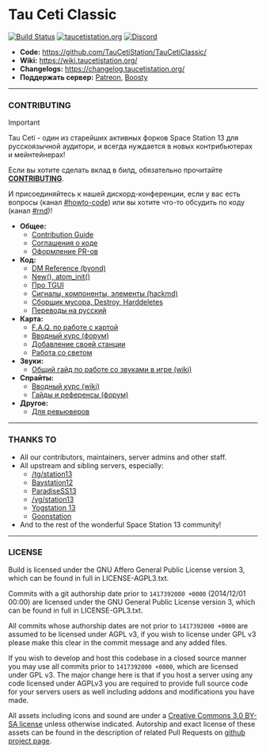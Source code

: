 # Tau Ceti Classic

[![Build Status](https://github.com/TauCetiStation/TauCetiClassic/workflows/CI%20Suite/badge.svg)](https://github.com/TauCetiStation/TauCetiClassic/actions?query=workflow%3A%22CI+Suite%22)
[![taucetistation.org](https://img.shields.io/badge/site-taucetistation.org-blue.svg)](http://taucetistation.org/)
[![Discord](https://discordapp.com/api/guilds/401030271417188353/widget.png)](https://discord.gg/YCWRjkb)

* **Code:** https://github.com/TauCetiStation/TauCetiClassic/
* **Wiki:** https://wiki.taucetistation.org/
* **Changelogs:** https://changelog.taucetistation.org/
* **Поддержать сервер:** [Patreon](https://patreon.com/tauceti), [Boosty](https://boosty.to/tauceti)

---

### CONTRIBUTING

> [!IMPORTANT]
> Tau Ceti - один из старейших активных форков Space Station 13 для русскоязычной аудитори, и всегда нуждается в новых контрибьютерах и мейнтейнерах!

Если вы хотите сделать вклад в билд, обязательно прочитайте **[CONTRIBUTING](/.github/CONTRIBUTING.md)**.

И присоединяйтесь к нашей дискорд-конференции, если у вас есть вопросы (канал [#howto-code](https://discord.gg/cwpxfqxat3)) или вы хотите что-то обсудить по коду (канал [#rnd](https://discord.gg/XgMyvWNu4p))!

* **Общее:**
  - [Contribution Guide](/.github/CONTRIBUTING.md)
  - [Соглашения о коде](/.github/wiki/CODE_CONVENTION.md)
  - [Оформление PR-ов](/.github/wiki/STYLING_OF_PR.md)
* **Код:**
  - [DM Reference (byond)](https://www.byond.com/docs/ref/)
  - [New(), atom_init()](/.github/wiki/ABOUT_INIT.md)
  - [Про TGUI](/tgui/README.md)
  - [Сигналы, компоненты, элементы (hackmd)](https://hackmd.io/@tgstation/SignalsComponentsElements)
  - [Сборщик мусора, Destroy, Harddeletes](/.github/wiki/HARDDELETES.md)
  - [Переводы на русский](/.github/wiki/TRANSLATION.md)
* **Карта:**
  - [F.A.Q. по работе с картой](/.github/wiki/WORK_WITH_MAP.md)
  - [Вводный курс (форум)](https://forum.taucetistation.org/t/gajd-na-maping-i-kak-etim-voobshhe-zanimatsya/32439)
  - [Добавление своей станции](/.github/wiki/HOW_ADD_STATION.md)
  - [Работа со светом](/.github/wiki/MAP_LIGHT.md)
* **Звуки:**
  - [Общий гайд по работе со звуками в игре (wiki)](https://wiki.taucetistation.org/Soundmaking)
* **Спрайты:**
  - [Вводный курс (wiki)](https://wiki.taucetistation.org/Guide_to_Spriting)
  - [Гайды и референсы (форум)](https://forum.taucetistation.org/t/gajdy-i-referensy-dlya-uspeshnogo-sprajtinga/40387)
* **Другое:**
  - [Для ревьюверов](/.github/wiki/FOR_REVIEWERS.md)

---

### THANKS TO

* All our contributors, maintainers, server admins and other staff.
* All upstream and sibling servers, especially:
  * [/tg/station13](https://tgstation13.org)
  * [Baystation12](https://baystation.xyz)
  * [ParadiseSS13](https://paradisestation.org)
  * [/vg/station13](https://ss13.moe)
  * [Yogstation 13](https://yogstation.net)
  * [Goonstation](https://goonhub.com)
* And to the rest of the wonderful Space Station 13 community!

---

### LICENSE
Build is licensed under the GNU Affero General Public License version 3, which can be found in full in LICENSE-AGPL3.txt.

Commits with a git authorship date prior to `1417392000 +0000` (2014/12/01 00:00) are licensed under the GNU General Public License version 3, which can be found in full in LICENSE-GPL3.txt.

All commits whose authorship dates are not prior to `1417392000 +0000` are assumed to be licensed under AGPL v3, if you wish to license under GPL v3 please make this clear in the commit message and any added files.

If you wish to develop and host this codebase in a closed source manner you may use all commits prior to `1417392000 +0000`, which are licensed under GPL v3.  The major change here is that if you host a server using any code licensed under AGPLv3 you are required to provide full source code for your servers users as well including addons and modifications you have made.

All assets including icons and sound are under a [Creative Commons 3.0 BY-SA license](https://creativecommons.org/licenses/by-sa/3.0/) unless otherwise indicated. Autorship and exact license of these assets can be found in the description of related Pull Requests on [github project page](https://github.com/TauCetiStation/TauCetiClassic/pulls?q=is%3Apr+is%3Amerged).
